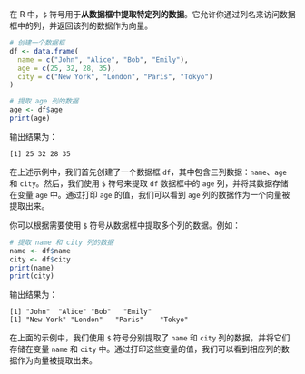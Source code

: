 在 R 中，`$` 符号用于**从数据框中提取特定列的数据**。它允许你通过列名来访问数据框中的列，并返回该列的数据作为向量。
```R
# 创建一个数据框
df <- data.frame(
  name = c("John", "Alice", "Bob", "Emily"),
  age = c(25, 32, 28, 35),
  city = c("New York", "London", "Paris", "Tokyo")
)

# 提取 age 列的数据
age <- df$age
print(age)
```
输出结果为：
```
[1] 25 32 28 35
```
在上述示例中，我们首先创建了一个数据框 `df`，其中包含三列数据：`name`、`age` 和 `city`。然后，我们使用 `$` 符号来提取 `df` 数据框中的 `age` 列，并将其数据存储在变量 `age` 中。通过打印 `age` 的值，我们可以看到 `age` 列的数据作为一个向量被提取出来。

你可以根据需要使用 `$` 符号从数据框中提取多个列的数据。例如：
```R
# 提取 name 和 city 列的数据
name <- df$name
city <- df$city
print(name)
print(city)
```

输出结果为：
```
[1] "John"  "Alice" "Bob"   "Emily"
[1] "New York" "London"   "Paris"    "Tokyo" 
```

在上面的示例中，我们使用 `$` 符号分别提取了 `name` 和 `city` 列的数据，并将它们存储在变量 `name` 和 `city` 中。通过打印这些变量的值，我们可以看到相应列的数据作为向量被提取出来。